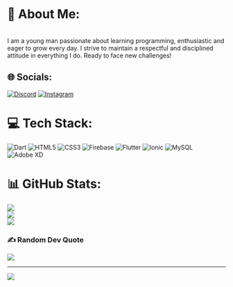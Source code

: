 # 💫 About Me:
<br>I am a young man passionate about learning programming, enthusiastic and eager to grow every day. I strive to maintain a respectful and disciplined attitude in everything I do. Ready to face new challenges!


## 🌐 Socials:
[![Discord](https://img.shields.io/badge/Discord-%237289DA.svg?logo=discord&logoColor=white)](https://discord.gg/garry048433) [![Instagram](https://img.shields.io/badge/Instagram-%23E4405F.svg?logo=Instagram&logoColor=white)](https://instagram.com/garry_w_s) 

# 💻 Tech Stack:
![Dart](https://img.shields.io/badge/dart-%230175C2.svg?style=for-the-badge&logo=dart&logoColor=white) ![HTML5](https://img.shields.io/badge/html5-%23E34F26.svg?style=for-the-badge&logo=html5&logoColor=white) ![CSS3](https://img.shields.io/badge/css3-%231572B6.svg?style=for-the-badge&logo=css3&logoColor=white) ![Firebase](https://img.shields.io/badge/firebase-%23039BE5.svg?style=for-the-badge&logo=firebase) ![Flutter](https://img.shields.io/badge/Flutter-%2302569B.svg?style=for-the-badge&logo=Flutter&logoColor=white) ![Ionic](https://img.shields.io/badge/Ionic-%233880FF.svg?style=for-the-badge&logo=Ionic&logoColor=white) ![MySQL](https://img.shields.io/badge/mysql-4479A1.svg?style=for-the-badge&logo=mysql&logoColor=white) ![Adobe XD](https://img.shields.io/badge/Adobe%20XD-470137?style=for-the-badge&logo=Adobe%20XD&logoColor=#FF61F6)
# 📊 GitHub Stats:
![](https://github-readme-stats.vercel.app/api?username=Garrywilson&theme=merko&hide_border=false&include_all_commits=false&count_private=false)<br/>
![](https://github-readme-streak-stats.herokuapp.com/?user=Garrywilson&theme=merko&hide_border=false)<br/>
![](https://github-readme-stats.vercel.app/api/top-langs/?username=Garrywilson&theme=merko&hide_border=false&include_all_commits=false&count_private=false&layout=compact)

### ✍️ Random Dev Quote
![](https://quotes-github-readme.vercel.app/api?type=vetical&theme=tokyonight)

---
[![](https://visitcount.itsvg.in/api?id=Garrywilson&icon=1&color=1)](https://visitcount.itsvg.in)

<!-- Proudly created with GPRM ( https://gprm.itsvg.in ) -->
